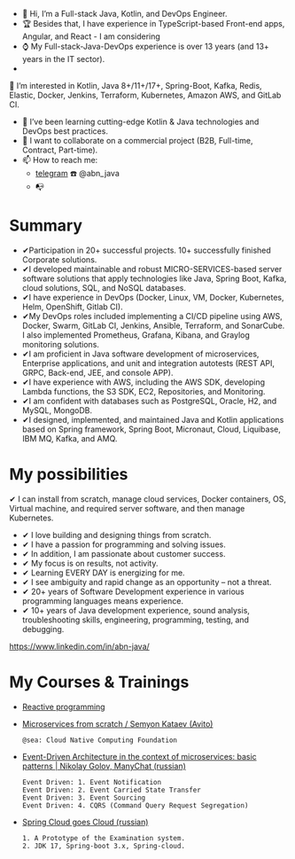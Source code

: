 - 👋 Hi, I’m a Full-stack Java, Kotlin, and DevOps Engineer.
- 🏆 Besides that, I have experience in TypeScript-based Front-end apps, Angular, and React - I am considering
- ⌚ My Full-stack-Java-DevOps experience is over 13 years (and 13+ years in the IT sector).
- 
👀 I’m interested in Kotlin, Java 8+/11+/17+, Spring-Boot, Kafka, Redis, Elastic, Docker, Jenkins, Terraform, Kubernetes, Amazon AWS, and GitLab CI.
- 🌱 I’ve been learning cutting-edge Kotlin & Java technologies and DevOps best practices.
- 💞️ I want to collaborate on a commercial project (B2B, Full-time, Contract, Part-time).
- 📫 How to reach me:
  - [telegram](https://t.me/abn_java) :telephone:	@abn_java
  - :mailbox_with_no_mail: 

# Summary
- ✔Participation in 20+ successful projects. 10+ successfully finished Corporate solutions. 
- ✔I developed maintainable and robust MICRO-SERVICES-based server software solutions that apply technologies like Java, Spring Boot, Kafka, cloud solutions, SQL, and NoSQL databases.
- ✔I have experience in DevOps (Docker, Linux, VM, Docker, Kubernetes, Helm, OpenShift, Gitlab CI).
- ✔My DevOps roles included implementing a CI/CD pipeline using AWS, Docker, Swarm, GitLab CI, Jenkins, Ansible, Terraform, and SonarCube. I also implemented Prometheus, Grafana, Kibana, and Graylog monitoring solutions.
- ✔I am proficient in Java software development of microservices, Enterprise applications, and unit and integration autotests (REST API, GRPC, Back-end, JEE, and console APP).
- ✔I have experience with AWS, including the AWS SDK, developing Lambda functions, the S3 SDK, EC2, Repositories, and Monitoring.
- ✔I am confident with databases such as PostgreSQL, Oracle, H2, and MySQL, MongoDB.
- ✔I designed, implemented, and maintained Java and Kotlin applications based on Spring framework, Spring Boot, Micronaut, Cloud, Liquibase, IBM MQ, Kafka, and AMQ.

# My possibilities
✔ I can install from scratch, manage cloud services, Docker containers, OS, Virtual machine, and required server software, and then manage Kubernetes.
- ✔ I love building and designing things from scratch.
- ✔ I have a passion for programming and solving issues.
- ✔ In addition, I am passionate about customer success.
- ✔ My focus is on results, not activity.
- ✔ Learning EVERY DAY is energizing for me.
- ✔ I see ambiguity and rapid change as an opportunity – not a threat.
- ✔ 20+ years of Software Development experience in various programming languages means experience.
- ✔ 10+ years of Java development experience, sound analysis, troubleshooting skills, engineering, programming, testing, and debugging.

https://www.linkedin.com/in/abn-java/

<!---[
abn-dev-01/abn-dev-01 is a ✨ special ✨ repository because its `README.md` (this file) appears on your GitHub profile.
You can click the Preview link to take a look at your changes.
--->

# My Courses & Trainings
- [Reactive programming](https://youtu.be/4zkDm7_g1-Q?si=kA-PMHEAk-Q28uQG)
- [Microservices from scratch / Semyon Kataev (Avito)](https://youtu.be/eI1QQUrFUZI?si=1yo9754nnhi3f5-z)
  
      @sea: Cloud Native Computing Foundation   

- [Event-Driven Architecture in the context of microservices: basic patterns | Nikolay Golov, ManyChat (russian)](https://youtu.be/bAhxpqHfP8I?si=8jSf5s8cNUdxv9BA)

      Event Driven: 1. Event Notification
      Event Driven: 2. Event Carried State Transfer
      Event Driven: 3. Event Sourcing
      Event Driven: 4. CQRS (Command Query Request Segregation)

- [Spring Cloud goes Cloud (russian)](https://youtu.be/4tSyz_v9w7Q?si=d4VJrV69lhccFM2G)

      1. A Prototype of the Examination system.
      2. JDK 17, Spring-boot 3.x, Spring-cloud.
      



